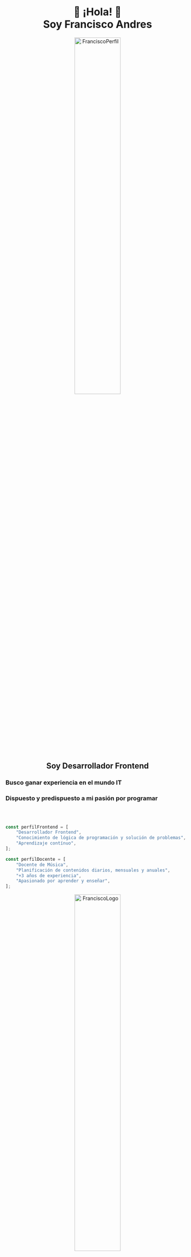 
<h1 align="center">👋 ¡Hola! 👋 <br> Soy Francisco Andres </h1>

<p align="center"><img width="50%" border-radius="15px" src="https://i.ibb.co/wMX4ZKs/corte-fran.jpg" alt="FranciscoPerfil" /></p>

<h2 align="center">Soy Desarrollador Frontend</h2>
<h3>Busco ganar experiencia en el mundo IT</h3>
<h3>Dispuesto y predispuesto a mi pasión por programar</h3>
<br>

```javascript

const perfilFrontend = [
    "Desarrollador Frontend",
    "Conocimiento de lógica de programación y solución de problemas",
    "Aprendizaje contínuo",
];

const perfilDocente = [
    "Docente de Música",
    "Planificación de contenidos diarios, mensuales y anuales",
    "+3 años de experiencia",
    "Apasionado por aprender y enseñar",
];
```

<p align="center"><img width="50%" src="https://i.ibb.co/McFX1qT/Logo-Frontend-removebg-preview.png" alt="FranciscoLogo" /></p>


- 👉 [[Linkedin](https://i.ibb.co/599707Q/linkedin-Logo.png)] (https://www.linkedin.com/in/franandres/)
- 👉 Email: frananadres93@gmail.com
